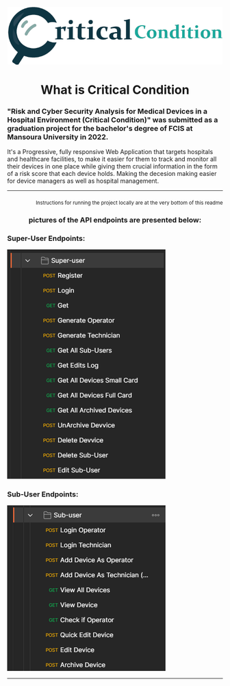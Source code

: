 <p align="center">
  <img width="600" src="Images/LandingLogo.png">
</p>

<h1 align="center">
What is Critical Condition
</h1>

### "Risk and Cyber Security Analysis for Medical Devices in a Hospital Environment (Critical Condition)" was submitted as a graduation project for the bachelor's degree of FCIS at Mansoura University in 2022.
It's a Progressive, fully responsive Web Application that targets hospitals and healthcare facilities, to make it easier for them to track and monitor all their devices in one place while giving them crucial information in the form of a risk score that each device holds. Making the decesion making easier for device managers as well as hospital management.

<hr />

<p align="right">
  <sub>
    Instructions for running the project locally are at the very bottom of this readme
  </sub>
</p>

<h3 align="center">
  pictures of the API endpoints are presented below:
</h3>

### Super-User Endpoints: 
![](Images/superuserendpoints.png)

### Sub-User Endpoints: 
![](Images/subuserendpoints.png)

<hr />
